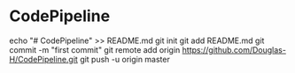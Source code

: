 # CodePipeline
echo "# CodePipeline" >> README.md
git init
git add README.md
git commit -m "first commit"
git remote add origin https://github.com/Douglas-H/CodePipeline.git
git push -u origin master
 
 
